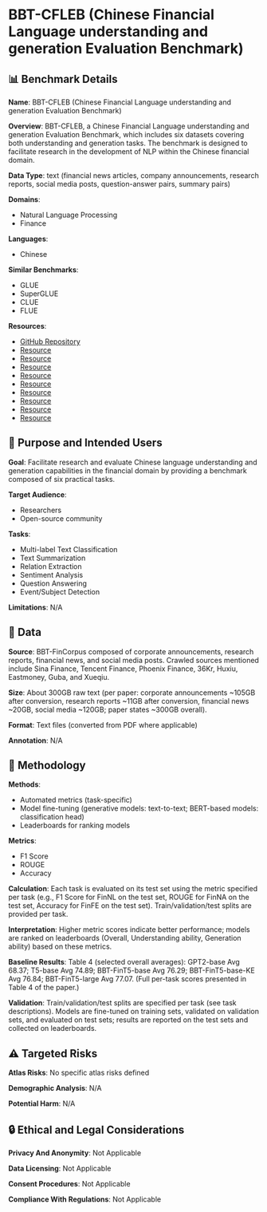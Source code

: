 # BBT-CFLEB (Chinese Financial Language understanding and generation Evaluation Benchmark)

## 📊 Benchmark Details

**Name**: BBT-CFLEB (Chinese Financial Language understanding and generation Evaluation Benchmark)

**Overview**: BBT-CFLEB, a Chinese Financial Language understanding and generation Evaluation Benchmark, which includes six datasets covering both understanding and generation tasks. The benchmark is designed to facilitate research in the development of NLP within the Chinese financial domain.

**Data Type**: text (financial news articles, company announcements, research reports, social media posts, question-answer pairs, summary pairs)

**Domains**:
- Natural Language Processing
- Finance

**Languages**:
- Chinese

**Similar Benchmarks**:
- GLUE
- SuperGLUE
- CLUE
- FLUE

**Resources**:
- [GitHub Repository](https://github.com/ssymmetry/BBT-FinCUGE-Applications)
- [Resource](https://arxiv.org/abs/2302.09432)
- [Resource](https://finance.sina.com.cn/)
- [Resource](https://new.qq.com/ch/finance/)
- [Resource](https://finance.ifeng.com/)
- [Resource](https://36kr.com/)
- [Resource](https://www.huxiu.com/)
- [Resource](https://www.eastmoney.com/)
- [Resource](https://guba.eastmoney.com/)
- [Resource](https://xueqiu.com/)

## 🎯 Purpose and Intended Users

**Goal**: Facilitate research and evaluate Chinese language understanding and generation capabilities in the financial domain by providing a benchmark composed of six practical tasks.

**Target Audience**:
- Researchers
- Open-source community

**Tasks**:
- Multi-label Text Classification
- Text Summarization
- Relation Extraction
- Sentiment Analysis
- Question Answering
- Event/Subject Detection

**Limitations**: N/A

## 💾 Data

**Source**: BBT-FinCorpus composed of corporate announcements, research reports, financial news, and social media posts. Crawled sources mentioned include Sina Finance, Tencent Finance, Phoenix Finance, 36Kr, Huxiu, Eastmoney, Guba, and Xueqiu.

**Size**: About 300GB raw text (per paper: corporate announcements ~105GB after conversion, research reports ~11GB after conversion, financial news ~20GB, social media ~120GB; paper states ~300GB overall).

**Format**: Text files (converted from PDF where applicable)

**Annotation**: N/A

## 🔬 Methodology

**Methods**:
- Automated metrics (task-specific)
- Model fine-tuning (generative models: text-to-text; BERT-based models: classification head)
- Leaderboards for ranking models

**Metrics**:
- F1 Score
- ROUGE
- Accuracy

**Calculation**: Each task is evaluated on its test set using the metric specified per task (e.g., F1 Score for FinNL on the test set, ROUGE for FinNA on the test set, Accuracy for FinFE on the test set). Train/validation/test splits are provided per task.

**Interpretation**: Higher metric scores indicate better performance; models are ranked on leaderboards (Overall, Understanding ability, Generation ability) based on these metrics.

**Baseline Results**: Table 4 (selected overall averages): GPT2-base Avg 68.37; T5-base Avg 74.89; BBT-FinT5-base Avg 76.29; BBT-FinT5-base-KE Avg 76.84; BBT-FinT5-large Avg 77.07. (Full per-task scores presented in Table 4 of the paper.)

**Validation**: Train/validation/test splits are specified per task (see task descriptions). Models are fine-tuned on training sets, validated on validation sets, and evaluated on test sets; results are reported on the test sets and collected on leaderboards.

## ⚠️ Targeted Risks

**Atlas Risks**:
No specific atlas risks defined

**Demographic Analysis**: N/A

**Potential Harm**: N/A

## 🔒 Ethical and Legal Considerations

**Privacy And Anonymity**: Not Applicable

**Data Licensing**: Not Applicable

**Consent Procedures**: Not Applicable

**Compliance With Regulations**: Not Applicable
